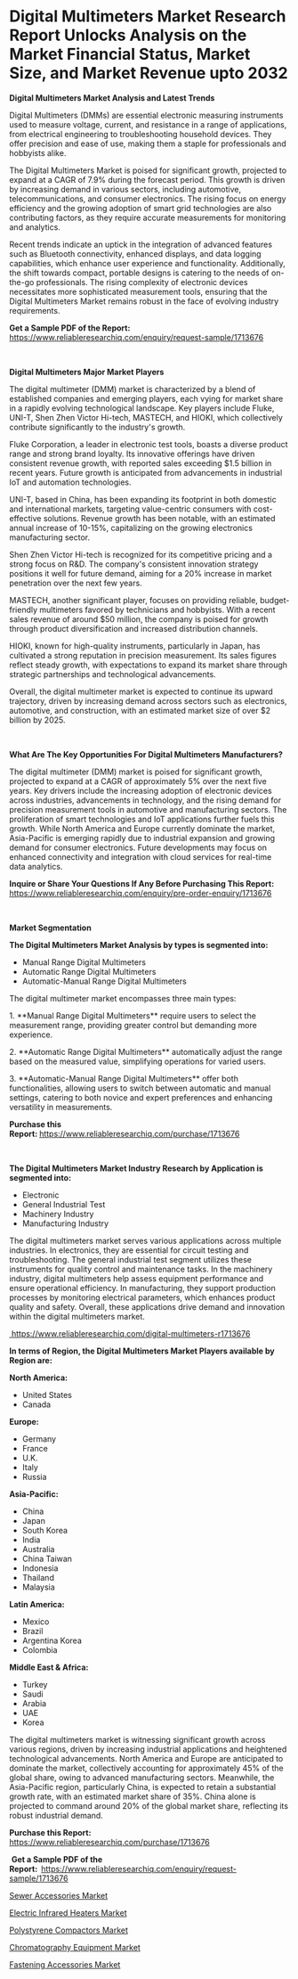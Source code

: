 <p><h1>Digital Multimeters Market Research Report Unlocks Analysis on the Market Financial Status, Market Size, and Market Revenue upto 2032</h1></p><p><strong>Digital Multimeters Market Analysis and Latest Trends</strong></p>
<p><p>Digital Multimeters (DMMs) are essential electronic measuring instruments used to measure voltage, current, and resistance in a range of applications, from electrical engineering to troubleshooting household devices. They offer precision and ease of use, making them a staple for professionals and hobbyists alike.</p><p>The Digital Multimeters Market is poised for significant growth, projected to expand at a CAGR of 7.9% during the forecast period. This growth is driven by increasing demand in various sectors, including automotive, telecommunications, and consumer electronics. The rising focus on energy efficiency and the growing adoption of smart grid technologies are also contributing factors, as they require accurate measurements for monitoring and analytics.</p><p>Recent trends indicate an uptick in the integration of advanced features such as Bluetooth connectivity, enhanced displays, and data logging capabilities, which enhance user experience and functionality. Additionally, the shift towards compact, portable designs is catering to the needs of on-the-go professionals. The rising complexity of electronic devices necessitates more sophisticated measurement tools, ensuring that the Digital Multimeters Market remains robust in the face of evolving industry requirements.</p></p>
<p><strong>Get a Sample PDF of the Report:&nbsp;</strong> <a href="https://www.reliableresearchiq.com/enquiry/request-sample/1713676?utm_campaign=123&utm_medium=2&utm_source=Github&utm_content=ia&utm_term=11042025&utm_id=digital-multimeters">https://www.reliableresearchiq.com/enquiry/request-sample/1713676</a></p>
<p>&nbsp;</p>
<p><strong>Digital Multimeters Major Market Players</strong></p>
<p><p>The digital multimeter (DMM) market is characterized by a blend of established companies and emerging players, each vying for market share in a rapidly evolving technological landscape. Key players include Fluke, UNI-T, Shen Zhen Victor Hi-tech, MASTECH, and HIOKI, which collectively contribute significantly to the industry's growth.</p><p>Fluke Corporation, a leader in electronic test tools, boasts a diverse product range and strong brand loyalty. Its innovative offerings have driven consistent revenue growth, with reported sales exceeding $1.5 billion in recent years. Future growth is anticipated from advancements in industrial IoT and automation technologies.</p><p>UNI-T, based in China, has been expanding its footprint in both domestic and international markets, targeting value-centric consumers with cost-effective solutions. Revenue growth has been notable, with an estimated annual increase of 10-15%, capitalizing on the growing electronics manufacturing sector.</p><p>Shen Zhen Victor Hi-tech is recognized for its competitive pricing and a strong focus on R&D. The company's consistent innovation strategy positions it well for future demand, aiming for a 20% increase in market penetration over the next few years.</p><p>MASTECH, another significant player, focuses on providing reliable, budget-friendly multimeters favored by technicians and hobbyists. With a recent sales revenue of around $50 million, the company is poised for growth through product diversification and increased distribution channels.</p><p>HIOKI, known for high-quality instruments, particularly in Japan, has cultivated a strong reputation in precision measurement. Its sales figures reflect steady growth, with expectations to expand its market share through strategic partnerships and technological advancements.</p><p>Overall, the digital multimeter market is expected to continue its upward trajectory, driven by increasing demand across sectors such as electronics, automotive, and construction, with an estimated market size of over $2 billion by 2025.</p></p>
<p>&nbsp;</p>
<p><strong>What Are The Key Opportunities For Digital Multimeters Manufacturers?</strong></p>
<p><p>The digital multimeter (DMM) market is poised for significant growth, projected to expand at a CAGR of approximately 5% over the next five years. Key drivers include the increasing adoption of electronic devices across industries, advancements in technology, and the rising demand for precision measurement tools in automotive and manufacturing sectors. The proliferation of smart technologies and IoT applications further fuels this growth. While North America and Europe currently dominate the market, Asia-Pacific is emerging rapidly due to industrial expansion and growing demand for consumer electronics. Future developments may focus on enhanced connectivity and integration with cloud services for real-time data analytics.</p></p>
<p><strong>Inquire or Share Your Questions If Any Before Purchasing This Report:</strong> <a href="https://www.reliableresearchiq.com/enquiry/pre-order-enquiry/1713676?utm_campaign=123&utm_medium=2&utm_source=Github&utm_content=ia&utm_term=11042025&utm_id=digital-multimeters">https://www.reliableresearchiq.com/enquiry/pre-order-enquiry/1713676</a></p>
<p>&nbsp;</p>
<p><strong>Market Segmentation</strong></p>
<p><strong>The Digital Multimeters Market Analysis by types is segmented into:</strong></p>
<p><ul><li>Manual Range Digital Multimeters</li><li>Automatic Range Digital Multimeters</li><li>Automatic-Manual Range Digital Multimeters</li></ul></p>
<p><p>The digital multimeter market encompasses three main types: </p><p>1. **Manual Range Digital Multimeters** require users to select the measurement range, providing greater control but demanding more experience.</p><p>2. **Automatic Range Digital Multimeters** automatically adjust the range based on the measured value, simplifying operations for varied users.</p><p>3. **Automatic-Manual Range Digital Multimeters** offer both functionalities, allowing users to switch between automatic and manual settings, catering to both novice and expert preferences and enhancing versatility in measurements.</p></p>
<p><strong>Purchase this Report:&nbsp;</strong><a href="https://www.reliableresearchiq.com/purchase/1713676?utm_campaign=123&utm_medium=2&utm_source=Github&utm_content=ia&utm_term=11042025&utm_id=digital-multimeters">https://www.reliableresearchiq.com/purchase/1713676</a></p>
<p>&nbsp;</p>
<p><strong>The Digital Multimeters Market Industry Research by Application is segmented into:</strong></p>
<p><ul><li>Electronic</li><li>General Industrial Test</li><li>Machinery Industry</li><li>Manufacturing Industry</li></ul></p>
<p><p>The digital multimeters market serves various applications across multiple industries. In electronics, they are essential for circuit testing and troubleshooting. The general industrial test segment utilizes these instruments for quality control and maintenance tasks. In the machinery industry, digital multimeters help assess equipment performance and ensure operational efficiency. In manufacturing, they support production processes by monitoring electrical parameters, which enhances product quality and safety. Overall, these applications drive demand and innovation within the digital multimeters market.</p></p>
<p><a href="https://www.reliableresearchiq.com/digital-multimeters-r1713676?utm_campaign=123&utm_medium=2&utm_source=Github&utm_content=ia&utm_term=11042025&utm_id=digital-multimeters">&nbsp;https://www.reliableresearchiq.com/digital-multimeters-r1713676</a></p>
<p><strong>In terms of Region, the Digital Multimeters Market Players available by Region are:</strong></p>
<p>
    <p> <strong> North America: </strong>
        <ul>
            <li>United States</li>
            <li>Canada</li>
        </ul>
        </p> 
    <p> <strong> Europe: </strong>
        <ul>
            <li>Germany</li>
            <li>France</li>
            <li>U.K.</li>
            <li>Italy</li>
            <li>Russia</li>
        </ul>
        </p> 
    <p> <strong> Asia-Pacific: </strong>
        <ul>
            <li>China</li>
            <li>Japan</li>
            <li>South Korea</li>
            <li>India</li>
            <li>Australia</li>
            <li>China Taiwan</li>
            <li>Indonesia</li>
            <li>Thailand</li>
            <li>Malaysia</li>
        </ul>
        </p> 
    <p> <strong> Latin America: </strong>
        <ul>
            <li>Mexico</li>
            <li>Brazil</li>
            <li>Argentina Korea</li>
            <li>Colombia</li>
        </ul>
        </p> 
    <p> <strong> Middle East & Africa: </strong>
        <ul>
            <li>Turkey</li>
            <li>Saudi</li>
            <li>Arabia</li>
            <li>UAE</li>
            <li>Korea</li>
        </ul>
    </p>
    </p>
<p><p>The digital multimeters market is witnessing significant growth across various regions, driven by increasing industrial applications and heightened technological advancements. North America and Europe are anticipated to dominate the market, collectively accounting for approximately 45% of the global share, owing to advanced manufacturing sectors. Meanwhile, the Asia-Pacific region, particularly China, is expected to retain a substantial growth rate, with an estimated market share of 35%. China alone is projected to command around 20% of the global market share, reflecting its robust industrial demand.</p></p>
<p><strong>Purchase this Report: </strong><a href="https://www.reliableresearchiq.com/purchase/1713676?utm_campaign=123&utm_medium=2&utm_source=Github&utm_content=ia&utm_term=11042025&utm_id=digital-multimeters">https://www.reliableresearchiq.com/purchase/1713676</a></p>
<p>&nbsp;<strong>Get a Sample PDF of the Report:&nbsp;&nbsp;</strong><a href="https://www.reliableresearchiq.com/enquiry/request-sample/1713676?utm_campaign=123&utm_medium=2&utm_source=Github&utm_content=ia&utm_term=11042025&utm_id=digital-multimeters">https://www.reliableresearchiq.com/enquiry/request-sample/1713676</a></p>
<p><strong></strong></p>
<p><p><a href="https://github.com/spoorsusama/Market-Research-Report-List-1/blob/main/sewer-accessories-market.md?utm_campaign=123&utm_medium=2&utm_source=Github&utm_content=ia&utm_term=11042025&utm_id=digital-multimeters">Sewer Accessories Market</a></p><p><a href="https://github.com/seibttullyjh/Market-Research-Report-List-1/blob/main/electric-infrared-heaters-market.md?utm_campaign=123&utm_medium=2&utm_source=Github&utm_content=ia&utm_term=11042025&utm_id=digital-multimeters">Electric Infrared Heaters Market</a></p><p><a href="https://github.com/azorrotutus/Market-Research-Report-List-1/blob/main/polystyrene-compactors-market.md?utm_campaign=123&utm_medium=2&utm_source=Github&utm_content=ia&utm_term=11042025&utm_id=digital-multimeters">Polystyrene Compactors Market</a></p><p><a href="https://github.com/storcweithzg/Market-Research-Report-List-1/blob/main/chromatography-equipment-market.md?utm_campaign=123&utm_medium=2&utm_source=Github&utm_content=ia&utm_term=11042025&utm_id=digital-multimeters">Chromatography Equipment Market</a></p><p><a href="https://github.com/lynlynyusay/Market-Research-Report-List-1/blob/main/fastening-accessories-market.md?utm_campaign=123&utm_medium=2&utm_source=Github&utm_content=ia&utm_term=11042025&utm_id=digital-multimeters">Fastening Accessories Market</a></p></p>